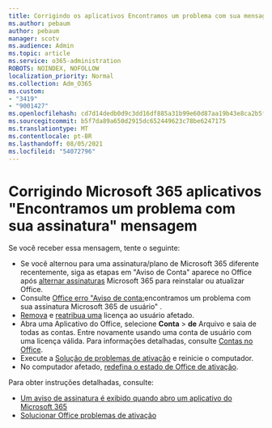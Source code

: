 ```yaml
---
title: Corrigindo os aplicativos Encontramos um problema com sua mensagem de assinatura
ms.author: pebaum
author: pebaum
manager: scotv
ms.audience: Admin
ms.topic: article
ms.service: o365-administration
ROBOTS: NOINDEX, NOFOLLOW
localization_priority: Normal
ms.collection: Adm_O365
ms.custom:
- "3419"
- "9001427"
ms.openlocfilehash: cd7d14dedb0d9c3dd16df885a31b99e60d87aa19b43e8ca2b5f46e6ce7b5e035
ms.sourcegitcommit: b5f7da89a650d2915dc652449623c78be6247175
ms.translationtype: MT
ms.contentlocale: pt-BR
ms.lasthandoff: 08/05/2021
ms.locfileid: "54072796"
---
```

# <a name="fixing-the-microsoft-365-apps-weve-run-into-a-problem-with-your-subscription-message"></a>Corrigindo Microsoft 365 aplicativos "Encontramos um problema com sua assinatura" mensagem

Se você receber essa mensagem, tente o seguinte:

- Se você alternou para uma assinatura/plano de Microsoft 365 diferente recentemente, siga as etapas em "Aviso de Conta" aparece no Office após [alternar assinaturas](https://support.office.com/article/account-notice-appears-in-office-after-switching-office-365-plans-857dc33a-1efc-4ce7-ac3f-ef616314e27d) Microsoft 365 para reinstalar ou atualizar Office.
- Consulte [Office erro "Aviso de conta:](https://support.office.com/article/office-error-account-notice-we-ve-run-into-a-problem-with-your-office-365-subscription-17f71ecb-f53c-4f3d-ae18-7230ca1594c1)encontramos um problema com sua assinatura Microsoft 365 de usuário" . 
- [Remova](https://docs.microsoft.com/microsoft-365/admin/manage/remove-licenses-from-users) e [reatribua uma](https://docs.microsoft.com/microsoft-365/admin/manage/assign-licenses-to-users) licença ao usuário afetado.
- Abra uma Aplicativo do Office, selecione **Conta**  >  **de** Arquivo e saia de todas as contas. Entre novamente usando uma conta de usuário com uma licença válida. Para informações detalhadas, consulte [Contas no Office](https://support.office.com/article/628ea040-f265-49de-b986-be09c3ebf8a9).
- Execute a [Solução de problemas de ativação](https://aka.ms/SARA-OfficeActivation-Alchemy) e reinicie o computador.
- No computador afetado, [redefina o estado de Office de ativação](https://docs.microsoft.com/office365/troubleshoot/activation/reset-office-365-proplus-activation-state).

Para obter instruções detalhadas, consulte: 
- [Um aviso de assinatura é exibido quando abro um aplicativo do Microsoft 365](https://support.office.com/article/4cabe32c-f594-4c0e-9191-3d3ade10cceb)
- [Solucionar Office problemas de ativação](https://support.office.com/article/0d23d3c0-c19c-4b2f-9845-5344fedc4380)